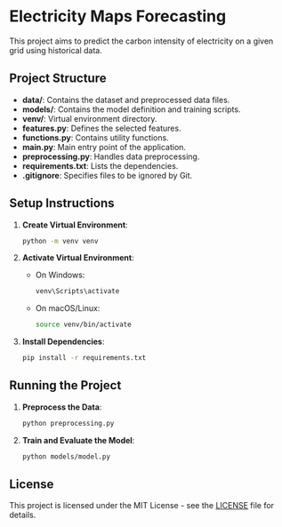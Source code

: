 # Electricity Maps Forecasting

This project aims to predict the carbon intensity of electricity on a given grid using historical data.

## Project Structure

- **data/**: Contains the dataset and preprocessed data files.
- **models/**: Contains the model definition and training scripts.
- **venv/**: Virtual environment directory.
- **features.py**: Defines the selected features.
- **functions.py**: Contains utility functions.
- **main.py**: Main entry point of the application.
- **preprocessing.py**: Handles data preprocessing.
- **requirements.txt**: Lists the dependencies.
- **.gitignore**: Specifies files to be ignored by Git.

## Setup Instructions

1. **Create Virtual Environment**:
    ```sh
    python -m venv venv
    ```

2. **Activate Virtual Environment**:
    - On Windows:
        ```sh
        venv\Scripts\activate
        ```
    - On macOS/Linux:
        ```sh
        source venv/bin/activate
        ```

3. **Install Dependencies**:
    ```sh
    pip install -r requirements.txt
    ```

## Running the Project

1. **Preprocess the Data**:
    ```sh
    python preprocessing.py
    ```

2. **Train and Evaluate the Model**:
    ```sh
    python models/model.py
    ```

## License

This project is licensed under the MIT License - see the [LICENSE](LICENSE) file for details.